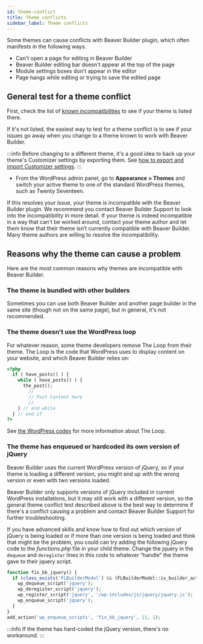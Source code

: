 ```yaml
---
id: theme-conflict
title: Theme conflicts
sidebar_label: Theme conflicts
---
```


Some themes can cause conflicts with Beaver Builder plugin, which often
manifests in the following ways.

* Can't open a page for editing in Beaver Builder
* Beaver Builder editing bar doesn't appear at the top of the page
* Module settings boxes don't appear in the editor
* Page hangs while editing or trying to save the edited page

## General test for a theme conflict

First, check the list of [known incompatibilities](/beaver-builder/troubleshooting/debugging/known-beaver-builder-incompatibilities.md) to see if
your theme is listed there.

If it's not listed, the easiest way to test for a theme conflict is to see if
your issues go away when you change to a theme known to work with Beaver
Builder.

:::info
Before changing to a different theme, it's a good idea to back up
your theme's Customizer settings by exporting them. See [how to export and import Customizer settings](/bb-theme/customizer-settings/export-import).
:::

* From the WordPress admin panel, go to **Appearance > Themes** and switch your active theme to one of the standard WordPress themes, such as Twenty Seventeen.

If this resolves your issue, your theme is incompatible with the Beaver
Builder plugin. We recommend you contact Beaver Builder Support to look into
the incompatibility in more detail. If your theme is indeed incompatible in a
way that can't be worked around, contact your theme author and let them know
that their theme isn’t currently compatible with Beaver Builder. Many theme
authors are willing to resolve the incompatibility.

## Reasons why the theme can cause a problem

Here are the most common reasons why themes are incompatible with Beaver
Builder.

###  The theme is bundled with other builders

Sometimes you can use both Beaver Builder and another page builder in the same
site (though not on the same page), but in general, it's not recommended.

### The theme doesn't use the WordPress loop

For whatever reason, some theme developers remove The Loop from their theme.
The Loop is the code that WordPress uses to display content on your website,
and which Beaver Builder relies on:

```php
<?php
  if ( have_posts() ) {
    while ( have_posts() ) {
      the_post();
        //
        // Post Content here
        //
    } // end while
  } // end if
?>
```

See [the WordPress codex](https://developer.wordpress.org/themes/basics/the-loop/) for more
information about The Loop.

### The theme has enqueued or hardcoded its own version of jQuery

Beaver Builder uses the current WordPress version of jQuery, so if your theme
is loading a different version, you might end up with the wrong version or
even with two versions loaded.

Beaver Builder only supports versions of jQuery included in current WordPress
installations, but it may still work with a different version, so the general
theme conflict test described above is the best way to determine if there's a
conflict causing a problem and contact Beaver Builder Support for further
troubleshooting.

If you have advanced skills and know how to find out which version of jQuery
is being loaded or if more than one version is being loaded and think that
might be the problem, you could can try adding the following jQuery code to
the _functions.php_ file in your child theme. Change the jquery in the
`dequeue` and `deregister` lines in this code to whatever “handle” the theme
gave to their jquery script.

```php
function fix_bb_jquery() {
  if (class_exists('FLBuilderModel') && (FLBuilderModel::is_builder_active())) {
    wp_dequeue_script('jquery');
    wp_deregister_script('jquery');
    wp_register_script('jquery', '/wp-includes/js/jquery/jquery.js');
    wp_enqueue_script('jquery');
  }
}
add_action('wp_enqueue_scripts', 'fix_bb_jquery', 11, 1);
```

:::info
If the theme has hard-coded the jQuery version, there's no workaround.
:::
